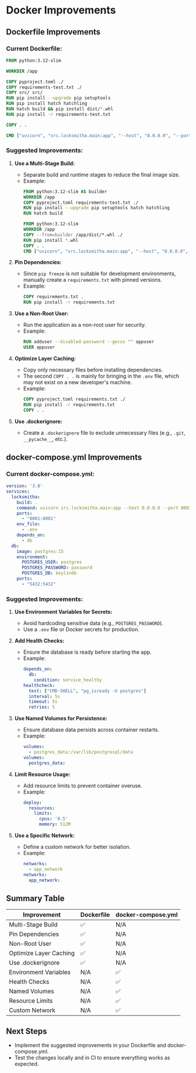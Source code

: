 # Docker Improvements

## Dockerfile Improvements

### Current Dockerfile:
```dockerfile
FROM python:3.12-slim

WORKDIR /app

COPY pyproject.toml ./
COPY requirements-test.txt ./
COPY src/ src/
RUN pip install --upgrade pip setuptools
RUN pip install hatch hatchling
RUN hatch build && pip install dist/*.whl
RUN pip install -r requirements-test.txt

COPY . .

CMD ["uvicorn", "src.locksmitha.main:app", "--host", "0.0.0.0", "--port", "8000"]
```

### Suggested Improvements:

1. **Use a Multi-Stage Build:**
   - Separate build and runtime stages to reduce the final image size.
   - Example:
     ```dockerfile
     FROM python:3.12-slim AS builder
     WORKDIR /app
     COPY pyproject.toml requirements-test.txt ./
     RUN pip install --upgrade pip setuptools hatch hatchling
     RUN hatch build

     FROM python:3.12-slim
     WORKDIR /app
     COPY --from=builder /app/dist/*.whl ./
     RUN pip install *.whl
     COPY . .
     CMD ["uvicorn", "src.locksmitha.main:app", "--host", "0.0.0.0", "--port", "8000"]
     ```

2. **Pin Dependencies:**
   - Since `pip freeze` is not suitable for development environments, manually create a `requirements.txt` with pinned versions.
   - Example:
     ```dockerfile
     COPY requirements.txt .
     RUN pip install -r requirements.txt
     ```

3. **Use a Non-Root User:**
   - Run the application as a non-root user for security.
   - Example:
     ```dockerfile
     RUN adduser --disabled-password --gecos "" appuser
     USER appuser
     ```

4. **Optimize Layer Caching:**
   - Copy only necessary files before installing dependencies.
   - The second `COPY . .` is mainly for bringing in the `.env` file, which may not exist on a new developer's machine.
   - Example:
     ```dockerfile
     COPY pyproject.toml requirements.txt ./
     RUN pip install -r requirements.txt
     COPY . .
     ```

5. **Use .dockerignore:**
   - Create a `.dockerignore` file to exclude unnecessary files (e.g., `.git`, `__pycache__`, etc.).

## docker-compose.yml Improvements

### Current docker-compose.yml:
```yaml
version: '3.8'
services:
  locksmitha:
    build: .
    command: uvicorn src.locksmitha.main:app --host 0.0.0.0 --port 8001 --reload
    ports:
      - "8001:8001"
    env_file:
      - .env
    depends_on:
      - db
  db:
    image: postgres:15
    environment:
      POSTGRES_USER: postgres
      POSTGRES_PASSWORD: password
      POSTGRES_DB: keylindb
    ports:
      - "5432:5432"
```

### Suggested Improvements:

1. **Use Environment Variables for Secrets:**
   - Avoid hardcoding sensitive data (e.g., `POSTGRES_PASSWORD`).
   - Use a `.env` file or Docker secrets for production.

2. **Add Health Checks:**
   - Ensure the database is ready before starting the app.
   - Example:
     ```yaml
     depends_on:
       db:
         condition: service_healthy
     healthcheck:
       test: ["CMD-SHELL", "pg_isready -U postgres"]
       interval: 5s
       timeout: 5s
       retries: 5
     ```

3. **Use Named Volumes for Persistence:**
   - Ensure database data persists across container restarts.
   - Example:
     ```yaml
     volumes:
       - postgres_data:/var/lib/postgresql/data
     volumes:
       postgres_data:
     ```

4. **Limit Resource Usage:**
   - Add resource limits to prevent container overuse.
   - Example:
     ```yaml
     deploy:
       resources:
         limits:
           cpus: '0.5'
           memory: 512M
     ```

5. **Use a Specific Network:**
   - Define a custom network for better isolation.
   - Example:
     ```yaml
     networks:
       - app_network
     networks:
       app_network:
     ```

## Summary Table

| Improvement                | Dockerfile | docker-compose.yml |
|----------------------------|------------|-------------------|
| Multi-Stage Build          | ✅          | N/A               |
| Pin Dependencies           | ✅          | N/A               |
| Non-Root User              | ✅          | N/A               |
| Optimize Layer Caching     | ✅          | N/A               |
| Use .dockerignore          | ✅          | N/A               |
| Environment Variables      | N/A         | ✅                |
| Health Checks              | N/A         | ✅                |
| Named Volumes              | N/A         | ✅                |
| Resource Limits            | N/A         | ✅                |
| Custom Network             | N/A         | ✅                |

## Next Steps

- Implement the suggested improvements in your Dockerfile and docker-compose.yml.
- Test the changes locally and in CI to ensure everything works as expected.
